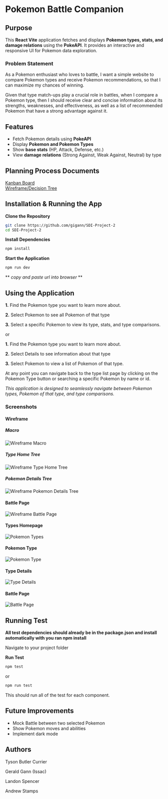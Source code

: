 # Pokemon Battle Companion

## Purpose
This **React Vite** application fetches and displays **Pokemon types, stats, and damage relations** using the **PokeAPI**. It provides an interactive and responsive UI for Pokemon data exploration.

### Problem Statement
As a Pokemon enthusiast who loves to battle, I want a simple website to compare Pokemon types and receive Pokemon recommendations, so that I can maximize my chances of winning.

Given that type match-ups play a crucial role in battles, when I compare a Pokemon type, then I should receive clear and concise information about its strengths, weaknesses, and effectiveness, as well as a list of recommended Pokemon that have a strong advantage against it.

## Features

- Fetch Pokemon details using **PokeAPI**
- Display **Pokemon and Pokemon Types**
- Show **base stats** (HP, Attack, Defense, etc.)
- View **damage relations** (Strong Against, Weak Against, Neutral) by type

## Planning Process Documents

[Kanban Board](https://trello.com/b/5zlaaPnD/sdi-project-2-team-6)<br>
[Wireframe/Decision Tree](https://miro.com/app/board/uXjVIW0kveI=/)

## Installation & Running the App

**Clone the Repository**
```sh
git clone https://github.com/gigann/SDI-Project-2
cd SDI-Project-2
```
**Install Dependencies**
```sh
npm install
```
**Start the Application**
```sh
npm run dev
```
** *copy and paste url into browser* **
## Using the Application
**1.** Find the Pokemon type you want to learn more about.

**2.** Select Pokemon to see all Pokemon of that type

**3.**  Select a specific Pokemon to view its type, stats, and type comparisons.

or

**1.** Find the Pokemon type you want to learn more about.

**2.** Select Details to see information about that type

**3.** Select Pokemon to view a list of Pokemon of that type.

At any point you can navigate back to the type list page by clicking on the Pokemon Type button or searching a specific Pokemon by name or id.

*This application is designed to seamlessly navigate between Pokemon types, Pokemon of that type, and type comparisons.*


### Screenshots

#### Wireframe
##### Macro
![Wireframe Macro](https://github.com/AStamp9/SDI-Project-2/blob/main/images/WireFrame/WireFrameMacro.png)
##### Type Home Tree
![Wireframe Type Home Tree](https://github.com/AStamp9/SDI-Project-2/blob/main/images/WireFrame/WireFrameTypeHomeTree.png)
##### Pokemon Details Tree
![Wireframe Pokemon Details Tree](https://github.com/AStamp9/SDI-Project-2/blob/main/images/WireFrame/WireFramePokemonDetailsTree.png)
#### Battle Page
![Wireframe Battle Page](https://github.com/AStamp9/SDI-Project-2/blob/main/images/WireFrame/WireFrameBattlePage.png)

#### Types Homepage
![Pokemon Types](https://github.com/AStamp9/SDI-Project-2/blob/main/images/TypesHomepage.png)

#### Pokemon Type
![Pokemon Type](https://github.com/AStamp9/SDI-Project-2/blob/main/images/PokemonType.png)

#### Type Details
![Type Details](https://github.com/AStamp9/SDI-Project-2/blob/main/images/TypeDetails.png)

#### Battle Page
![Battle Page](https://github.com/AStamp9/SDI-Project-2/blob/main/images/BattlePage.png)

## Running Test

**All test dependencies should already be in the package.json and install automatically with you ran npm install**

Navigate to your project folder
<!-- ```sh
npm install --save-dev vitest @testing-library/react @testing-library/jest-dom
``` -->

**Run Test**
```sh
npm test
```
or
```sh
npm run test
```

This should run all of the test for each component.

## Future Improvements
- Mock Battle between two selected Pokemon
- Show Pokemon moves and abilities
- Implement dark mode

## Authors
Tyson Butler Currier

Gerald Gann (Issac)

Landon Spencer

Andrew Stamps
